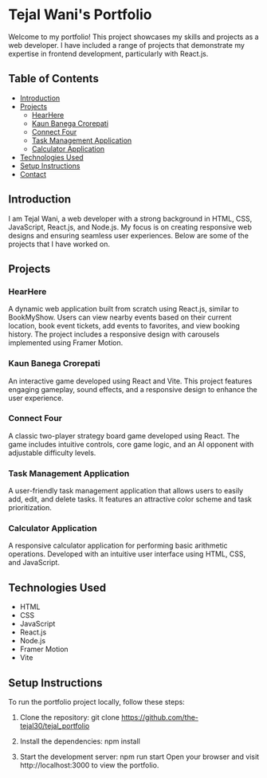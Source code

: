 # Tejal Wani's Portfolio

Welcome to my portfolio! This project showcases my skills and projects as a web developer. I have included a range of projects that demonstrate my expertise in frontend development, particularly with React.js.

## Table of Contents
- [Introduction](#introduction)
- [Projects](#projects)
  - [HearHere](#hearhere)
  - [Kaun Banega Crorepati](#kaun-banega-crorepati)
  - [Connect Four](#connect-four)
  - [Task Management Application](#task-management-application)
  - [Calculator Application](#calculator-application)
- [Technologies Used](#technologies-used)
- [Setup Instructions](#setup-instructions)
- [Contact](#contact)

## Introduction

I am Tejal Wani, a web developer with a strong background in HTML, CSS, JavaScript, React.js, and Node.js. My focus is on creating responsive web designs and ensuring seamless user experiences. Below are some of the projects that I have worked on.

## Projects

### HearHere
A dynamic web application built from scratch using React.js, similar to BookMyShow. Users can view nearby events based on their current location, book event tickets, add events to favorites, and view booking history. The project includes a responsive design with carousels implemented using Framer Motion.

### Kaun Banega Crorepati
An interactive game developed using React and Vite. This project features engaging gameplay, sound effects, and a responsive design to enhance the user experience.

### Connect Four
A classic two-player strategy board game developed using React. The game includes intuitive controls, core game logic, and an AI opponent with adjustable difficulty levels.

### Task Management Application
A user-friendly task management application that allows users to easily add, edit, and delete tasks. It features an attractive color scheme and task prioritization.

### Calculator Application
A responsive calculator application for performing basic arithmetic operations. Developed with an intuitive user interface using HTML, CSS, and JavaScript.

## Technologies Used
- HTML
- CSS
- JavaScript
- React.js
- Node.js
- Framer Motion
- Vite

## Setup Instructions

To run the portfolio project locally, follow these steps:

1. Clone the repository:
  git clone https://github.com/the-tejal30/tejal_portfolio

2. Install the dependencies:
npm install

3. Start the development server:
npm run start
Open your browser and visit http://localhost:3000 to view the portfolio.
